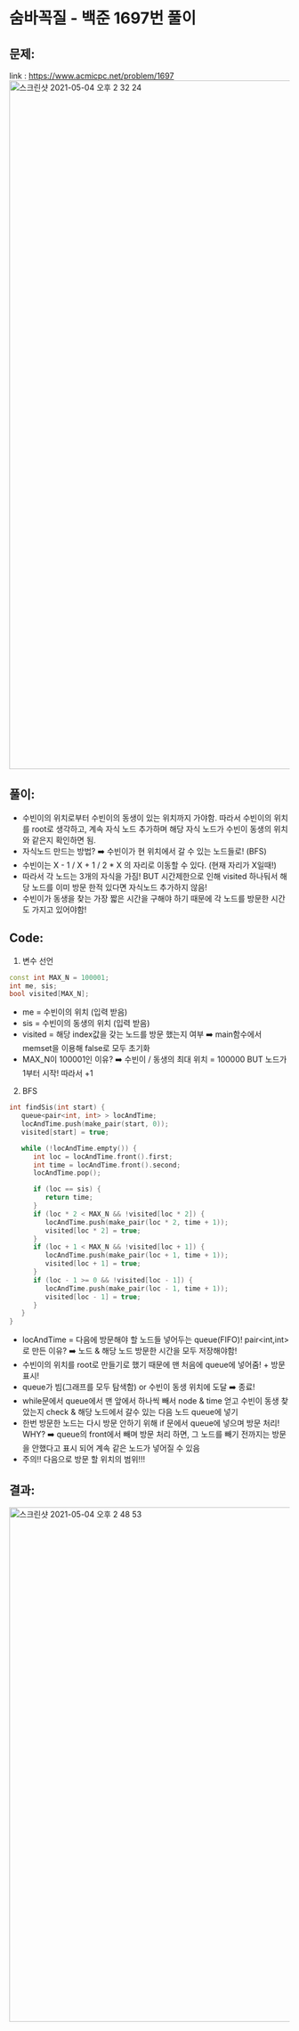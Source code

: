 # 숨바꼭질 - 백준 1697번 풀이

## 문제: 
link : https://www.acmicpc.net/problem/1697
<img width="1238" alt="스크린샷 2021-05-04 오후 2 32 24" src="https://user-images.githubusercontent.com/52744390/116964078-8c85cf80-ace5-11eb-84f7-f64ed6b7c4e7.png">
   
## 풀이: 
* 수빈이의 위치로부터 수빈이의 동생이 있는 위치까지 가야함. 따라서 수빈이의 위치를 root로 생각하고, 계속 자식 노드 추가하며 해당 자식 노드가 수빈이 동생의 위치와 같은지 확인하면 됨. 
* 자식노드 만드는 방법? ➡️ 수빈이가 현 위치에서 갈 수 있는 노드들로! (BFS) 
* 수빈이는 X - 1 / X + 1 / 2 * X 의 자리로 이동할 수 있다. (현재 자리가 X일때!) 
* 따라서 각 노드는 3개의 자식을 가짐! BUT 시간제한으로 인해 visited 하나둬서 해당 노드를 이미 방문 한적 있다면 자식노드 추가하지 않음! 
* 수빈이가 동생을 찾는 가장 짧은 시간을 구해야 하기 때문에 각 노드를 방문한 시간도 가지고 있어야함! 

    
## Code: 
1. 변수 선언 
```cpp
const int MAX_N = 100001;
int me, sis;
bool visited[MAX_N];
```
* me = 수빈이의 위치 (입력 받음) 
* sis = 수빈이의 동생의 위치 (입력 받음) 
* visited = 해당 index값을 갖는 노드를 방문 했는지 여부 ➡️ main함수에서 memset을 이용해 false로 모두 초기화 
* MAX_N이 100001인 이유? ➡️ 수빈이 / 동생의 최대 위치 = 100000 BUT 노드가 1부터 시작! 따라서 +1 

2. BFS 
```cpp
int findSis(int start) {
   queue<pair<int, int> > locAndTime;
   locAndTime.push(make_pair(start, 0));
   visited[start] = true;

   while (!locAndTime.empty()) {
      int loc = locAndTime.front().first;
      int time = locAndTime.front().second;
      locAndTime.pop();

      if (loc == sis) {
         return time;
      }
      if (loc * 2 < MAX_N && !visited[loc * 2]) {
         locAndTime.push(make_pair(loc * 2, time + 1));
         visited[loc * 2] = true;
      }
      if (loc + 1 < MAX_N && !visited[loc + 1]) {
         locAndTime.push(make_pair(loc + 1, time + 1));
         visited[loc + 1] = true;
      }
      if (loc - 1 >= 0 && !visited[loc - 1]) {
         locAndTime.push(make_pair(loc - 1, time + 1));
         visited[loc - 1] = true;
      }
   }
}
```
* locAndTime = 다음에 방문해야 할 노드들 넣어두는 queue(FIFO)! pair<int,int>로 만든 이유? ➡️ 노드 & 해당 노드 방문한 시간을 모두 저장해야함! 
* 수빈이의 위치를 root로 만들기로 했기 때문에 맨 처음에 queue에 넣어줌! + 방문 표시! 
* queue가 빔(그래프를 모두 탐색함) or 수빈이 동생 위치에 도달 ➡️  종료! 
* while문에서 queue에서 맨 앞에서 하나씩 빼서 node & time 얻고 수빈이 동생 찾았는지 check & 해당 노드에서 갈수 있는 다음 노드 queue에 넣기
* 한번 방문한 노드는 다시 방문 안하기 위해 if 문에서 queue에 넣으며 방문 처리! WHY? ➡️ queue의 front에서 빼며 방문 처리 하면, 그 노드를 빼기 전까지는 방문을 안했다고 표시 되어 계속 같은 노드가 넣어질 수 있음 
* 주의!! 다음으로 방문 할 위치의 범위!!! 

## 결과: 
<img width="925" alt="스크린샷 2021-05-04 오후 2 48 53" src="https://user-images.githubusercontent.com/52744390/116965016-da033c00-ace7-11eb-89eb-695d32750bc4.png">
